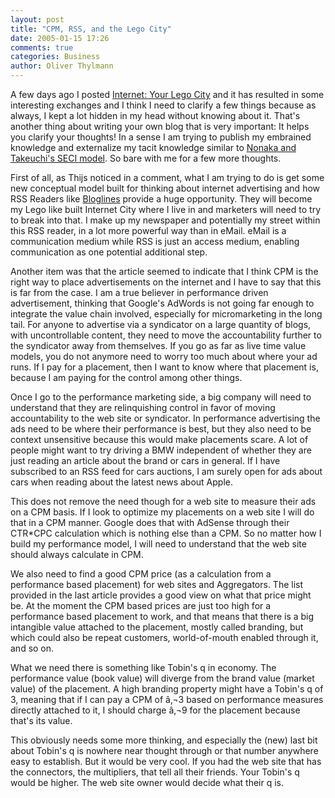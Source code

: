 ```yaml
---
layout: post
title: "CPM, RSS, and the Lego City"
date: 2005-01-15 17:26
comments: true
categories: Business
author: Oliver Thylmann
---
```



A few days ago I posted [Internet: Your Lego City](http://owt.typepad.com/blog/2005/01/internet_your_l.html) and it has resulted in some interesting exchanges and I think I need to clarify a few things because as always, I kept a lot hidden in my head without knowing about it. That's another thing about writing your own blog that is very important: It helps you clarify your thoughts! In a sense I am trying to publish my embrained knowledge and externalize my tacit knowledge similar to [Nonaka and Takeuchi's SECI model](http://owt.typepad.com/oubs/2005/01/managing_knowle.html). So bare with me for a few more thoughts.





First of all, as Thijs noticed in a comment, what I am trying to do is get some new conceptual model built for thinking about internet advertising and how RSS Readers like [Bloglines](http://www.bloglines.com/) provide a huge opportunity. They will become my Lego like built Internet City where I live in and marketers will need to try to break into that. I make up my newspaper and potentially my street within this RSS reader, in a lot more powerful way than in eMail. eMail is a communication medium while RSS is just an access medium, enabling communication as one potential additional step.

Another item was that the article seemed to indicate that I think CPM is the right way to place advertisements on the internet and I have to say that this is far from the case. I am a true believer in performance driven advertisement, thinking that Google's AdWords is not going far enough to integrate the value chain involved, especially for micromarketing in the long tail. For anyone to advertise via a syndicator on a large quantity of blogs, with uncontrollable content, they need to move the accountability further to the syndicator away from themselves. If you go as far as live time value models, you do not anymore need to worry too much about where your ad runs. If I pay for a placement, then I want to know where that placement is, because I am paying for the control among other things.

Once I go to the performance marketing side, a big company will need to understand that they are relinquishing control in favor of moving accountability to the web site or syndicator. In performance advertising the ads need to be where their performance is best, but they also need to be context unsensitive because this would make placements scare. A lot of people might want to try driving a BMW independent of whether they are just reading an article about the brand or cars in general. If I have subscribed to an RSS feed for cars auctions, I am surely open for ads about cars when reading about the latest news about Apple.

This does not remove the need though for a web site to measure their ads on a CPM basis. If I look to optimize my placements on a web site I will do that in a CPM manner. Google does that with AdSense through their CTR*CPC calculation which is nothing else than a CPM. So no matter how I build my performance model, I will need to understand that the web site should always calculate in CPM.

We also need to find a good CPM price (as a calculation from a performance based placement) for web sites and Aggregators. The list provided in the last article provides a good view on what that price might be. At the moment the CPM based prices are just too high for a performance based placement to work, and that means that there is a big intangible value attached to the placement, mostly called branding, but which could also be repeat customers, world-of-mouth enabled through it, and so on. 

What we need there is something like Tobin's q in economy. The performance value (book value) will diverge from the brand value (market value) of the placement. A high branding property might have a Tobin's q of 3, meaning that if I can pay a CPM of â‚¬3 based on performance measures directly attached to it, I should charge â‚¬9 for the placement because that's its value.

This obviously needs some more thinking, and especially the (new) last bit about Tobin's q is nowhere near thought through or that number anywhere easy to establish. But it would be very cool. If you had the web site that has the connectors, the multipliers, that tell all their friends. Your Tobin's q would be higher. The web site owner would decide what their q is.


